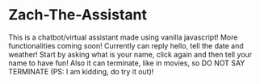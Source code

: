 # Zach-The-Assistant
This is a chatbot/virtual assistant made using vanilla javascript! More functionalities coming soon! Currently can reply hello, tell the date and weather! Start by asking what is your name, click again and then tell your name to have fun! Also it can terminate, like in movies, so DO NOT SAY TERMINATE (PS: I am kidding, do try it out)!
